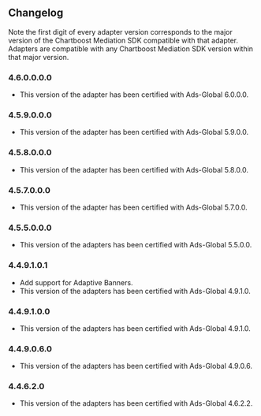 ## Changelog

Note the first digit of every adapter version corresponds to the major version of the Chartboost Mediation SDK compatible with that adapter. 
Adapters are compatible with any Chartboost Mediation SDK version within that major version.

### 4.6.0.0.0.0
- This version of the adapter has been certified with Ads-Global 6.0.0.0.

### 4.5.9.0.0.0
- This version of the adapter has been certified with Ads-Global 5.9.0.0.

### 4.5.8.0.0.0
- This version of the adapter has been certified with Ads-Global 5.8.0.0.

### 4.5.7.0.0.0
- This version of the adapter has been certified with Ads-Global 5.7.0.0.

### 4.5.5.0.0.0
- This version of the adapters has been certified with Ads-Global 5.5.0.0.

### 4.4.9.1.0.1
- Add support for Adaptive Banners.
- This version of the adapters has been certified with Ads-Global 4.9.1.0.

### 4.4.9.1.0.0
- This version of the adapters has been certified with Ads-Global 4.9.1.0.

### 4.4.9.0.6.0
- This version of the adapters has been certified with Ads-Global 4.9.0.6.

### 4.4.6.2.0
- This version of the adapters has been certified with Ads-Global 4.6.2.2.
